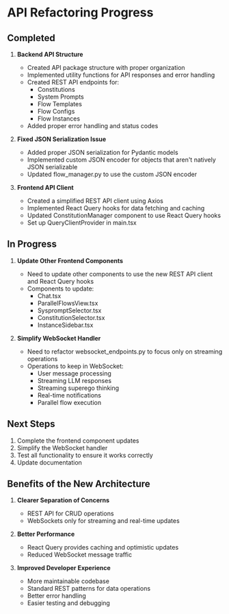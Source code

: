 # API Refactoring Progress

## Completed

1. **Backend API Structure**
   - Created API package structure with proper organization
   - Implemented utility functions for API responses and error handling
   - Created REST API endpoints for:
     - Constitutions
     - System Prompts
     - Flow Templates
     - Flow Configs
     - Flow Instances
   - Added proper error handling and status codes

2. **Fixed JSON Serialization Issue**
   - Added proper JSON serialization for Pydantic models
   - Implemented custom JSON encoder for objects that aren't natively JSON serializable
   - Updated flow_manager.py to use the custom JSON encoder

3. **Frontend API Client**
   - Created a simplified REST API client using Axios
   - Implemented React Query hooks for data fetching and caching
   - Updated ConstitutionManager component to use React Query hooks
   - Set up QueryClientProvider in main.tsx

## In Progress

1. **Update Other Frontend Components**
   - Need to update other components to use the new REST API client and React Query hooks
   - Components to update:
     - Chat.tsx
     - ParallelFlowsView.tsx
     - SyspromptSelector.tsx
     - ConstitutionSelector.tsx
     - InstanceSidebar.tsx

2. **Simplify WebSocket Handler**
   - Need to refactor websocket_endpoints.py to focus only on streaming operations
   - Operations to keep in WebSocket:
     - User message processing
     - Streaming LLM responses
     - Streaming superego thinking
     - Real-time notifications
     - Parallel flow execution

## Next Steps

1. Complete the frontend component updates
2. Simplify the WebSocket handler
3. Test all functionality to ensure it works correctly
4. Update documentation

## Benefits of the New Architecture

1. **Clearer Separation of Concerns**
   - REST API for CRUD operations
   - WebSockets only for streaming and real-time updates

2. **Better Performance**
   - React Query provides caching and optimistic updates
   - Reduced WebSocket message traffic

3. **Improved Developer Experience**
   - More maintainable codebase
   - Standard REST patterns for data operations
   - Better error handling
   - Easier testing and debugging
